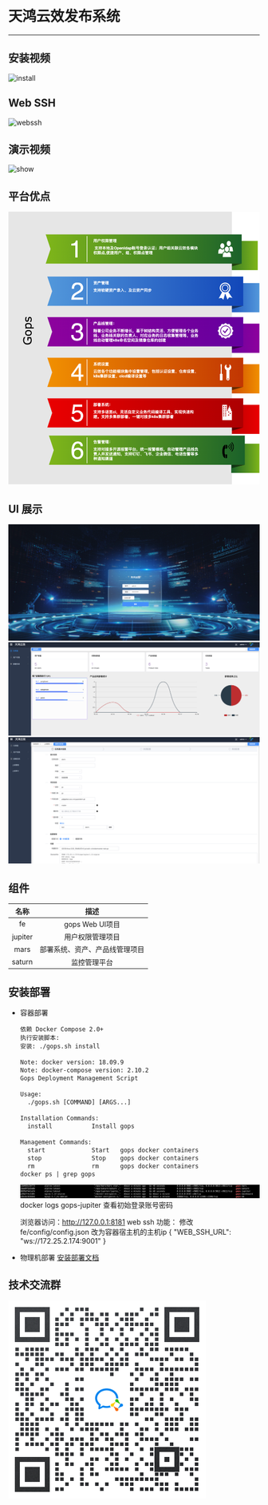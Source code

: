 # 天鸿云效发布系统
---
## 安装视频
![install](./imgs/install.gif)
## Web SSH
![webssh](./imgs/webssh.gif)
## 演示视频
![show](./imgs/show.gif)
## 平台优点
![feature](./imgs/feature.png)

## UI 展示
![ui](./imgs/login.png)
![dashboard](./imgs/dashboard.png)
![task](./imgs/task.png)

## 组件
|名称|描述|
|:--:|:--:|
|fe|gops Web UI项目|
|jupiter|用户权限管理项目|
|mars|部署系统、资产、产品线管理项目|
|saturn|监控管理平台|

## 安装部署
- 容器部署
  ```
  依赖 Docker Compose 2.0+
  执行安装脚本:
  安装: ./gops.sh install

  Note: docker version: 18.09.9
  Note: docker-compose version: 2.10.2
  Gops Deployment Management Script

  Usage:
    ./gops.sh [COMMAND] [ARGS...]

  Installation Commands:
    install           Install gops

  Management Commands:
    start             Start   gops docker containers
    stop              Stop    gops docker containers
    rm                rm      gops docker containers
  docker ps | grep gops
  ```
  ![docker_proces](./imgs/docker_process.jpg)
  docker logs gops-jupiter 查看初始登录账号密码

  浏览器访问：http://127.0.0.1:8181
  web ssh 功能： 修改fe/config/config.json 改为容器宿主机的主机ip
  {
    "WEB_SSH_URL": "ws://172.25.2.174:9001"
  }
- 物理机部署
[安装部署文档](https://ztth.gitbook.io/gops/install)

## 技术交流群
![交流群](./imgs/wxq.png)